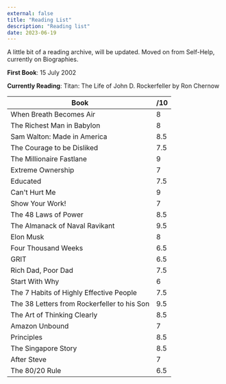 ```yaml
---
external: false
title: "Reading List"
description: "Reading list"
date: 2023-06-19
---
```

A little bit of a reading archive, will be updated. Moved on from Self-Help, currently on Biographies.

**First Book**: 15 July 2002

**Currently Reading**: Titan: The Life of John D. Rockerfeller by Ron Chernow

| Book      | /10   |
| --------- | -------- | 
| When Breath Becomes Air | 8 | 
| The Richest Man in Babylon | 8 | 
| Sam Walton: Made in America | 8.5 | 
| The Courage to be Disliked | 7.5 |
| The Millionaire Fastlane | 9 | 
| Extreme Ownership | 7 | 
| Educated | 7.5 | 
| Can't Hurt Me | 9 | 
| Show Your Work! | 7 | 
| The 48 Laws of Power | 8.5 |
| The Almanack of Naval Ravikant | 9.5 |
| Elon Musk | 8 | 
| Four Thousand Weeks | 6.5 | 
| GRIT | 6.5 |
| Rich Dad, Poor Dad | 7.5 | 
| Start With Why | 6 | 
| The 7 Habits of Highly Effective People | 7.5 |
| The 38 Letters from Rockerfeller to his Son | 9.5 |
| The Art of Thinking Clearly | 8.5 |
| Amazon Unbound | 7 |
| Principles | 8.5 |
| The Singapore Story | 8.5 |
| After Steve | 7 |
| The 80/20 Rule | 6.5 |